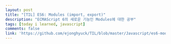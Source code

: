 ```yaml
---
layout: post
title: "[TIL] ES6: Modules (import, export)"
description: "ECMAScript 6의 새로운 기능인 Modules에 대한 공부"
tags: [today i learned, javascript]
comments: false
link: 'https://github.com/ejonghyuck/TIL/blob/master/Javascript/es6-modules.md'
---
```

